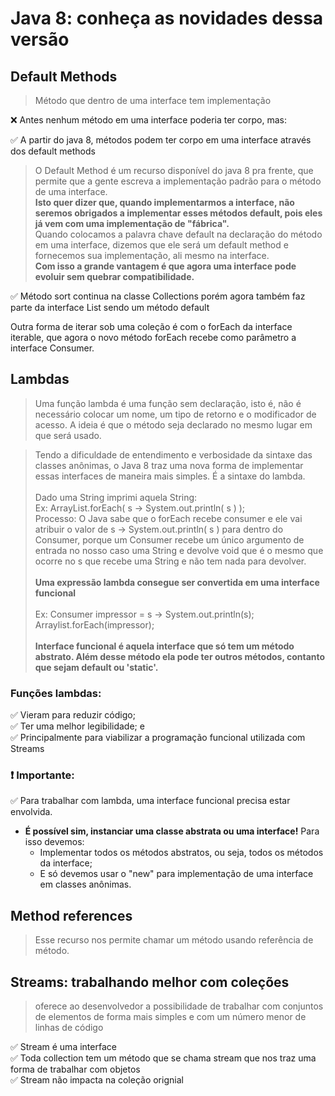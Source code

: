 # Java 8: conheça as novidades dessa versão

## Default Methods
> Método que dentro de uma interface tem implementação 

❌ Antes nenhum método em uma interface poderia ter corpo, mas:

✅ A partir do java 8, métodos podem ter corpo em uma interface através dos default methods


> O Default Method é um recurso disponível do java 8 pra frente, que permite que a gente escreva a implementação padrão para o método de uma interface.<br>
<strong>Isto quer dizer que, quando implementarmos a interface, não seremos obrigados a implementar esses métodos default, pois eles já vem com uma implementação de "fábrica".<br></strong>
Quando colocamos a palavra chave default na declaração do método em uma interface, dizemos que ele será um default method e fornecemos sua implementação, ali mesmo na interface.<br>
<strong>Com isso a grande vantagem é que agora uma interface pode evoluir sem quebrar compatibilidade.</strong>

✅ Método sort continua na classe Collections porém agora também faz parte da interface List sendo um método default

Outra forma de iterar sob uma coleção é com o forEach da interface iterable, que agora 
o novo método forEach recebe como parâmetro a interface Consumer.

## Lambdas
> Uma função lambda é uma função sem declaração, isto é, não é necessário colocar um nome, um tipo de retorno e o modificador de acesso. A ideia é que o método seja declarado no mesmo lugar em que será usado.

> Tendo a dificuldade de entendimento e verbosidade da sintaxe das classes anônimas, o Java 8 traz uma nova forma de implementar essas interfaces de maneira mais simples. É a sintaxe do lambda.<br><br>
Dado uma String imprimi aquela String:<br>
Ex: ArrayList.forEach( s -> System.out.println( s ) );<br>
Processo: O Java sabe que o forEach recebe consumer e ele vai atribuir  o valor de s -> System.out.println( s ) para dentro do Consumer, porque um Consumer recebe  um único argumento de entrada no nosso caso uma String e devolve void que é o mesmo que ocorre no s que recebe uma String e não tem nada para devolver.<br><br>
<strong>Uma expressão lambda consegue ser convertida em uma interface funcional</strong><br><br>
Ex: Consumer<String> impressor = s -> System.out.println(s);<br>
Arraylist.forEach(impressor);<br><br>
<strong>Interface funcional é aquela interface que só tem um método abstrato. Além desse método ela pode ter outros métodos, contanto que sejam default ou 'static'.</strong>

### Funções lambdas:
✅ Vieram para reduzir código;<br>
✅ Ter uma melhor legibilidade; e<br>
✅ Principalmente para viabilizar a programação funcional utilizada com Streams
 

### ❗ Importante:
✅ Para trabalhar com lambda, uma interface funcional precisa estar envolvida.<br>
* <strong>É possível sim, instanciar uma classe abstrata ou uma interface!</strong> Para isso devemos: <br>
  * Implementar todos os métodos abstratos, ou seja, todos os métodos da interface; <br>
  * E só devemos usar o "new" para implementação de uma interface em classes anônimas.


## Method references
> Esse recurso nos permite chamar um método usando referência de método.

## Streams: trabalhando melhor com coleções
> oferece ao desenvolvedor a possibilidade de trabalhar com conjuntos de elementos de forma mais simples e com um número menor de linhas de código

✅ Stream é uma interface<br>
✅ Toda collection tem um método que se chama stream que nos traz uma forma de trabalhar com objetos<br>
✅ Stream não impacta na coleção orignial